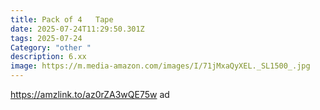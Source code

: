 ```yaml
---
title: Pack of 4   Tape
date: 2025-07-24T11:29:50.301Z
tags: 2025-07-24
Category: "other "
description: 6.xx
image: https://m.media-amazon.com/images/I/71jMxaQyXEL._SL1500_.jpg
---
```

https://amzlink.to/az0rZA3wQE75w ad